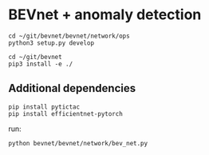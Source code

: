 # BEVnet + anomaly detection

```
cd ~/git/bevnet/bevnet/network/ops
python3 setup.py develop

cd ~/git/bevnet
pip3 install -e ./

```
## Additional dependencies
```
pip install pytictac
pip install efficientnet-pytorch
```

run:
```
python bevnet/bevnet/network/bev_net.py
```